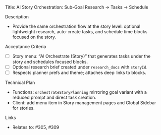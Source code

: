 Title: AI Story Orchestration: Sub-Goal Research → Tasks → Schedule

Description
- Provide the same orchestration flow at the story level: optional lightweight research, auto-create tasks, and schedule time blocks focused on the story.

Acceptance Criteria
- [ ] Story menu: “AI Orchestrate (Story)” that generates tasks under the story and schedules focused blocks.
- [ ] Optional research brief created under `research_docs` with `storyId`.
- [ ] Respects planner prefs and theme; attaches deep links to blocks.

Technical Plan
- Functions: `orchestrateStoryPlanning` mirroring goal variant with a reduced prompt and direct task creation.
- Client: add menu item in Story management pages and Global Sidebar for stories.

Links
- Relates to: #305, #309

